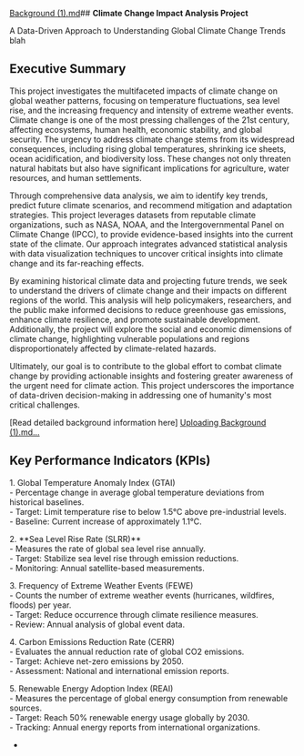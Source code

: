 [Background (1).md](https://github.com/user-attachments/files/18694748/Background.1.md)## **Climate Change Impact Analysis Project**

A Data-Driven Approach to Understanding Global Climate Change Trends blah

## **Executive Summary**

This project investigates the multifaceted impacts of climate change on global weather patterns, focusing on temperature fluctuations, sea level rise, and the increasing frequency and intensity of extreme weather events. Climate change is one of the most pressing challenges of the 21st century, affecting ecosystems, human health, economic stability, and global security. The urgency to address climate change stems from its widespread consequences, including rising global temperatures, shrinking ice sheets, ocean acidification, and biodiversity loss. These changes not only threaten natural habitats but also have significant implications for agriculture, water resources, and human settlements.

Through comprehensive data analysis, we aim to identify key trends, predict future climate scenarios, and recommend mitigation and adaptation strategies. This project leverages datasets from reputable climate organizations, such as NASA, NOAA, and the Intergovernmental Panel on Climate Change (IPCC), to provide evidence-based insights into the current state of the climate. Our approach integrates advanced statistical analysis with data visualization techniques to uncover critical insights into climate change and its far-reaching effects.

By examining historical climate data and projecting future trends, we seek to understand the drivers of climate change and their impacts on different regions of the world. This analysis will help policymakers, researchers, and the public make informed decisions to reduce greenhouse gas emissions, enhance climate resilience, and promote sustainable development. Additionally, the project will explore the social and economic dimensions of climate change, highlighting vulnerable populations and regions disproportionately affected by climate-related hazards.

Ultimately, our goal is to contribute to the global effort to combat climate change by providing actionable insights and fostering greater awareness of the urgent need for climate action. This project underscores the importance of data-driven decision-making in addressing one of humanity's most critical challenges.

[Read detailed background information here] [Uploading Background (1).md…]()

## **Key Performance Indicators (KPIs)**

1\. Global Temperature Anomaly Index (GTAI)  
   \- Percentage change in average global temperature deviations from historical baselines.    
   \- Target: Limit temperature rise to below 1.5°C above pre-industrial levels.    
   \- Baseline: Current increase of approximately 1.1°C.

2\. \*\*Sea Level Rise Rate (SLRR)\*\*    
   \- Measures the rate of global sea level rise annually.    
   \- Target: Stabilize sea level rise through emission reductions.    
   \- Monitoring: Annual satellite-based measurements.

3\. Frequency of Extreme Weather Events (FEWE)    
   \- Counts the number of extreme weather events (hurricanes, wildfires, floods) per year.    
   \- Target: Reduce occurrence through climate resilience measures.    
   \- Review: Annual analysis of global event data.

4\. Carbon Emissions Reduction Rate (CERR)    
   \- Evaluates the annual reduction rate of global CO2 emissions.    
   \- Target: Achieve net-zero emissions by 2050\.    
   \- Assessment: National and international emission reports.

5\. Renewable Energy Adoption Index (REAI)    
   \- Measures the percentage of global energy consumption from renewable sources.    
   \- Target: Reach 50% renewable energy usage globally by 2030\.    
   \- Tracking: Annual energy reports from international organizations.

* 

